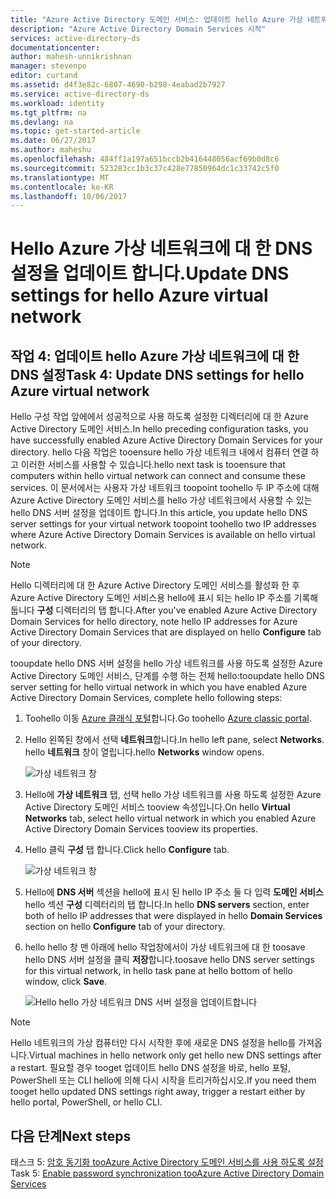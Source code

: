 ```yaml
---
title: "Azure Active Directory 도메인 서비스: 업데이트 hello Azure 가상 네트워크에 대 한 DNS 설정을 | Microsoft Docs"
description: "Azure Active Directory Domain Services 시작"
services: active-directory-ds
documentationcenter: 
author: mahesh-unnikrishnan
manager: stevenpo
editor: curtand
ms.assetid: d4f3e82c-6807-4690-b298-4eabad2b7927
ms.service: active-directory-ds
ms.workload: identity
ms.tgt_pltfrm: na
ms.devlang: na
ms.topic: get-started-article
ms.date: 06/27/2017
ms.author: maheshu
ms.openlocfilehash: 484ff1a197a651bccb2b416448056acf69b0d8c6
ms.sourcegitcommit: 523283cc1b3c37c428e77850964dc1c33742c5f0
ms.translationtype: MT
ms.contentlocale: ko-KR
ms.lasthandoff: 10/06/2017
---
```

# <a name="update-dns-settings-for-hello-azure-virtual-network"></a><span data-ttu-id="b2131-103">Hello Azure 가상 네트워크에 대 한 DNS 설정을 업데이트 합니다.</span><span class="sxs-lookup"><span data-stu-id="b2131-103">Update DNS settings for hello Azure virtual network</span></span>
## <a name="task-4-update-dns-settings-for-hello-azure-virtual-network"></a><span data-ttu-id="b2131-104">작업 4: 업데이트 hello Azure 가상 네트워크에 대 한 DNS 설정</span><span class="sxs-lookup"><span data-stu-id="b2131-104">Task 4: Update DNS settings for hello Azure virtual network</span></span>
<span data-ttu-id="b2131-105">Hello 구성 작업 앞에에서 성공적으로 사용 하도록 설정한 디렉터리에 대 한 Azure Active Directory 도메인 서비스.</span><span class="sxs-lookup"><span data-stu-id="b2131-105">In hello preceding configuration tasks, you have successfully enabled Azure Active Directory Domain Services for your directory.</span></span> <span data-ttu-id="b2131-106">hello 다음 작업은 tooensure hello 가상 네트워크 내에서 컴퓨터 연결 하 고 이러한 서비스를 사용할 수 있습니다.</span><span class="sxs-lookup"><span data-stu-id="b2131-106">hello next task is tooensure that computers within hello virtual network can connect and consume these services.</span></span> <span data-ttu-id="b2131-107">이 문서에서는 사용자 가상 네트워크 toopoint toohello 두 IP 주소에 대해 Azure Active Directory 도메인 서비스를 hello 가상 네트워크에서 사용할 수 있는 hello DNS 서버 설정을 업데이트 합니다.</span><span class="sxs-lookup"><span data-stu-id="b2131-107">In this article, you update hello DNS server settings for your virtual network toopoint toohello two IP addresses where Azure Active Directory Domain Services is available on hello virtual network.</span></span>

> [!NOTE]
> <span data-ttu-id="b2131-108">Hello 디렉터리에 대 한 Azure Active Directory 도메인 서비스를 활성화 한 후 Azure Active Directory 도메인 서비스용 hello에 표시 되는 hello IP 주소를 기록해 둡니다 **구성** 디렉터리의 탭 합니다.</span><span class="sxs-lookup"><span data-stu-id="b2131-108">After you've enabled Azure Active Directory Domain Services for hello directory, note hello IP addresses for Azure Active Directory Domain Services that are displayed on hello **Configure** tab of your directory.</span></span>
>
>

<span data-ttu-id="b2131-109">tooupdate hello DNS 서버 설정을 hello 가상 네트워크를 사용 하도록 설정한 Azure Active Directory 도메인 서비스, 단계를 수행 하는 전체 hello:</span><span class="sxs-lookup"><span data-stu-id="b2131-109">tooupdate hello DNS server setting for hello virtual network in which you have enabled Azure Active Directory Domain Services, complete hello following steps:</span></span>

1. <span data-ttu-id="b2131-110">Toohello 이동 [Azure 클래식 포털](https://manage.windowsazure.com)합니다.</span><span class="sxs-lookup"><span data-stu-id="b2131-110">Go toohello [Azure classic portal](https://manage.windowsazure.com).</span></span>
2. <span data-ttu-id="b2131-111">Hello 왼쪽된 창에서 선택 **네트워크**합니다.</span><span class="sxs-lookup"><span data-stu-id="b2131-111">In hello left pane, select **Networks**.</span></span>  
    <span data-ttu-id="b2131-112">hello **네트워크** 창이 열립니다.</span><span class="sxs-lookup"><span data-stu-id="b2131-112">hello **Networks** window opens.</span></span>

    ![가상 네트워크 창](./media/active-directory-domain-services-getting-started/virtual-network-select.png)
3. <span data-ttu-id="b2131-114">Hello에 **가상 네트워크** 탭, 선택 hello 가상 네트워크를 사용 하도록 설정한 Azure Active Directory 도메인 서비스 tooview 속성입니다.</span><span class="sxs-lookup"><span data-stu-id="b2131-114">On hello **Virtual Networks** tab, select hello virtual network in which you enabled Azure Active Directory Domain Services tooview its properties.</span></span>
4. <span data-ttu-id="b2131-115">Hello 클릭 **구성** 탭 합니다.</span><span class="sxs-lookup"><span data-stu-id="b2131-115">Click hello **Configure** tab.</span></span>

    ![가상 네트워크 창](./media/active-directory-domain-services-getting-started/virtual-network-configure-tab.png)
5. <span data-ttu-id="b2131-117">Hello에 **DNS 서버** 섹션을 hello에 표시 된 hello IP 주소 둘 다 입력 **도메인 서비스** hello 섹션 **구성** 디렉터리의 탭 합니다.</span><span class="sxs-lookup"><span data-stu-id="b2131-117">In hello **DNS servers** section, enter both of hello IP addresses that were displayed in hello **Domain Services** section on hello **Configure** tab of your directory.</span></span>
6. <span data-ttu-id="b2131-118">hello hello 창 맨 아래에 hello 작업창에서이 가상 네트워크에 대 한 toosave hello DNS 서버 설정을 클릭 **저장**합니다.</span><span class="sxs-lookup"><span data-stu-id="b2131-118">toosave hello DNS server settings for this virtual network, in hello task pane at hello bottom of hello window, click **Save**.</span></span>

   ![Hello hello 가상 네트워크 DNS 서버 설정을 업데이트합니다](./media/active-directory-domain-services-getting-started/update-dns.png)

> [!NOTE]
>  <span data-ttu-id="b2131-120">Hello 네트워크의 가상 컴퓨터만 다시 시작한 후에 새로운 DNS 설정을 hello를 가져옵니다.</span><span class="sxs-lookup"><span data-stu-id="b2131-120">Virtual machines in hello network only get hello new DNS settings after a restart.</span></span> <span data-ttu-id="b2131-121">필요할 경우 tooget 업데이트 hello DNS 설정을 바로, hello 포털, PowerShell 또는 CLI hello에 의해 다시 시작을 트리거하십시오.</span><span class="sxs-lookup"><span data-stu-id="b2131-121">If you need them tooget hello updated DNS settings right away, trigger a restart either by hello portal, PowerShell, or hello CLI.</span></span>
>
>

## <a name="next-steps"></a><span data-ttu-id="b2131-122">다음 단계</span><span class="sxs-lookup"><span data-stu-id="b2131-122">Next steps</span></span>
<span data-ttu-id="b2131-123">태스크 5: [암호 동기화 tooAzure Active Directory 도메인 서비스를 사용 하도록 설정](active-directory-ds-getting-started-password-sync.md)</span><span class="sxs-lookup"><span data-stu-id="b2131-123">Task 5: [Enable password synchronization tooAzure Active Directory Domain Services](active-directory-ds-getting-started-password-sync.md)</span></span>
